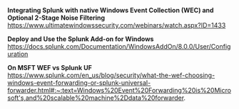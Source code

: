 **Integrating Splunk with native Windows Event Collection (WEC) and Optional 2-Stage Noise Filtering**
https://www.ultimatewindowssecurity.com/webinars/watch.aspx?ID=1433

**Deploy and Use the Splunk Add-on for Windows**
https://docs.splunk.com/Documentation/WindowsAddOn/8.0.0/User/Configuration

**On MSFT WEF vs Splunk UF**
https://www.splunk.com/en_us/blog/security/what-the-wef-choosing-windows-event-forwarding-or-splunk-universal-forwarder.html#:~:text=Windows%20Event%20Forwarding%20is%20Microsoft's,and%20scalable%20machine%2Ddata%20forwarder.
